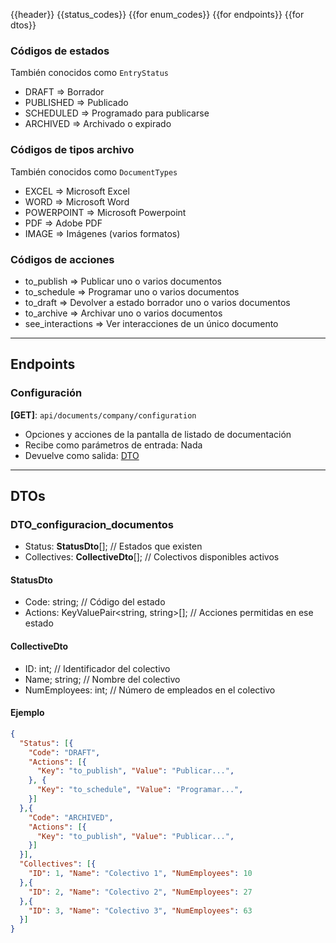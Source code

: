 {{header}}
{{status_codes}}
{{for enum_codes}}
{{for endpoints}}
{{for dtos}}

### Códigos de estados
También conocidos como `EntryStatus`
- DRAFT => Borrador
- PUBLISHED => Publicado
- SCHEDULED => Programado para publicarse
- ARCHIVED => Archivado o expirado

### Códigos de tipos archivo
También conocidos como `DocumentTypes`
- EXCEL => Microsoft Excel
- WORD => Microsoft Word
- POWERPOINT => Microsoft Powerpoint
- PDF => Adobe PDF
- IMAGE => Imágenes (varios formatos)

### Códigos de acciones
- to_publish => Publicar uno o varios documentos
- to_schedule => Programar uno o varios documentos
- to_draft => Devolver a estado borrador uno o varios documentos
- to_archive => Archivar uno o varios documentos
- see_interactions => Ver interacciones de un único documento

---
## Endpoints

### Configuración
**[GET]**: `api/documents/company/configuration`
- Opciones y acciones de la pantalla de listado de documentación
- Recibe como parámetros de entrada: Nada
- Devuelve como salida: [DTO](#dto_configuracion_documentos)

---
## DTOs

### DTO_configuracion_documentos
- Status: **StatusDto**[]; // Estados que existen
- Collectives: **CollectiveDto**[]; // Colectivos disponibles activos

#### StatusDto
- Code: string; // Código del estado
- Actions: KeyValuePair<string, string>[]; // Acciones permitidas en ese estado

#### CollectiveDto
- ID: int; // Identificador del colectivo
- Name; string; // Nombre del colectivo
- NumEmployees: int; // Número de empleados en el colectivo

#### Ejemplo
```json
{
  "Status": [{
    "Code": "DRAFT",
    "Actions": [{
      "Key": "to_publish", "Value": "Publicar...",
    }, {
      "Key": "to_schedule", "Value": "Programar...",
    }]
  },{
    "Code": "ARCHIVED",
    "Actions": [{
      "Key": "to_publish", "Value": "Publicar...",
    }]
  }],
  "Collectives": [{
    "ID": 1, "Name": "Colectivo 1", "NumEmployees": 10
  },{
    "ID": 2, "Name": "Colectivo 2", "NumEmployees": 27
  },{
    "ID": 3, "Name": "Colectivo 3", "NumEmployees": 63
  }]
}
```
